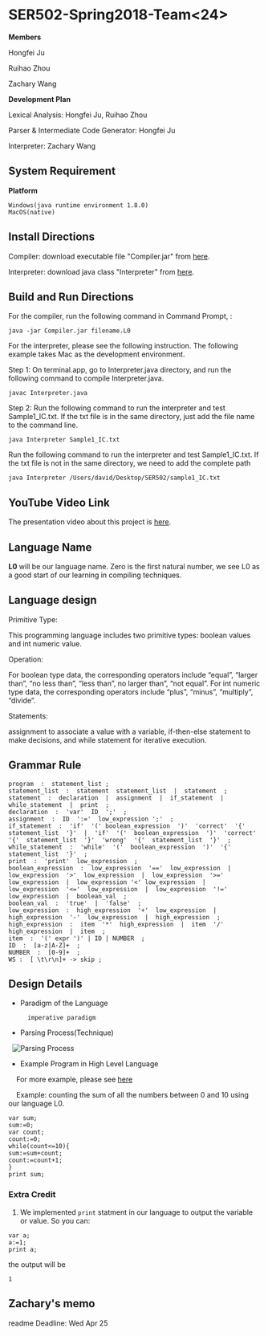 # SER502-Spring2018-Team<24>

**Members**

Hongfei Ju

Ruihao Zhou

Zachary Wang

**Development Plan**

Lexical Analysis: Hongfei Ju, Ruihao Zhou

Parser & Intermediate Code Generator: Hongfei Ju

Interpreter: Zachary Wang


## System Requirement

**Platform**

    Windows(java runtime environment 1.8.0)
    MacOS(native)


## Install Directions

Compiler: download executable file "Compiler.jar" from [here](https://github.com/HongfeiJu/SER502-Spring2018-Team-24/tree/master/bin).

Interpreter: download java class "Interpreter" from [here](https://github.com/HongfeiJu/SER502-Spring2018-Team-24/tree/master/src/runtime).



## Build and Run Directions


For the compiler, run the following command in Command Prompt, :

`java -jar Compiler.jar filename.L0`

For the interpreter, please see the following instruction. The following example takes Mac as the development environment.

Step 1:
On terminal.app, go to Interpreter.java directory, and run the following command to compile Interpreter.java.

    javac Interpreter.java

Step 2:
Run the following command to run the interpreter and test Sample1_IC.txt. If the txt file is in the same directory, just add the file name to the command line.

    java Interpreter Sample1_IC.txt

Run the following command to run the interpreter and test Sample1_IC.txt. If the txt file is not in the same directory, we need to add the complete path

    java Interpreter /Users/david/Desktop/SER502/sample1_IC.txt


## YouTube Video Link

The presentation video about this project is [here](https://www.youtube.com/).

## Language Name

**L0** will be our language name.
Zero is the first natural number, we see L0 as a good start of our learning in compiling techniques.

## Language design

Primitive Type: 

This programming language includes two primitive types: boolean values and int numeric value. 

Operation:

For boolean type data, the corresponding operators include “equal”, “larger than”, “no less than”, “less than”, no larger than”, “not equal”. For int numeric type data, the corresponding operators include “plus”, “minus”, “multiply”, “divide”.

Statements: 

assignment to associate a value with a variable, if-then-else statement to make decisions, and while statement for iterative execution.



## Grammar Rule

```
program  :  statement_list ;
statement_list  :  statement  statement_list  |  statement  ;
statement  :  declaration  |  assignment  |  if_statement  |  while_statement  |  print  ;
declaration  :  'var'  ID  ';'  ;
assignment  :  ID  ':='  low_expression ';'  ;
if_statement  :  'if'  '(' boolean_expression  ')'  'correct'  '{'  statement_list  '}'  |  'if'  '('  boolean_expression  ')'  'correct'  '{'  statement_list  '}'  'wrong'  '{'  statement_list  '}'  ;
while_statement  :  'while'  '('  boolean_expression  ')'  '{'  statement_list  '}'  ;
print  :  'print'  low_expression  ;
boolean_expression  :  low_expression  '=='  low_expression  |  low_expression  '>'  low_expression  |  low_expression  '>='   low_expression  |  low_expression '<' low_expression  |  low_expression  '<='  low_expression  |  low_expression  '!='  low_expression  |  boolean_val  ;
boolean_val  :  'true'  |  'false'  ;
low_expression  :  high_expression  '+'  low_expression  |  high_expression  '-'  low_expression  |  high_expression  ;
high_expression  :  item  '*'  high_expression  |  item  '/'  high_expression  |  item  ;
item  :  '(' expr ')' | ID | NUMBER  ;
ID  :  [a-z|A-Z]+  ;
NUMBER  :  [0-9]+  ;
WS :  [ \t\r\n]+ -> skip ;
```

## Design Details
* Paradigm of the Language
	
		imperative paradigm
	

* Parsing Process(Technique)

   ![Parsing Process](https://github.com/HongfeiJu/SER502-Spring2018-Team-24/blob/master/doc/Parsing%20process.png)
		


* Example Program in High Level Language

     For more example, please see [here](https://github.com/HongfeiJu/SER502-Spring2018-Team-24/tree/master/data)
	
     Example: counting the sum of all the numbers between 0 and 10 using our language L0.

```
var sum;
sum:=0;
var count;
count:=0;
while(count<=10){
sum:=sum+count;
count:=count+1;
}
print sum;
```
 
### Extra Credit ###
1. We implemented `print` statment in our language to output the variable or value. So you can:

```
var a;
a:=1;
print a;
```
	
the output will be 

	
```
1
```


## Zachary's memo
readme
Deadline: Wed Apr 25


